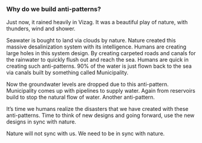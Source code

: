 ### Why do we build anti-patterns?

Just now, it rained heavily in Vizag. It was a beautiful play of nature, with thunders, wind and shower.  
  
Seawater is bought to land via clouds by nature. Nature created this massive desalinization system with its intelligence. Humans are creating large holes in this system design. By creating carpeted roads and canals for the rainwater to quickly flush out and reach the sea. Humans are quick in creating such anti-patterns. 90% of the water is just flown back to the sea via canals built by something called Municipality.  
  
Now the groundwater levels are dropped due to this anti-pattern. Municipality comes up with pipelines to supply water. Again from reservoirs build to stop the natural flow of water. Another anti-pattern.  
  
It’s time we humans realize the disasters that we have created with these anti-patterns. Time to think of new designs and going forward, use the new designs in sync with nature.  
  
Nature will not sync with us. We need to be in sync with nature.  

